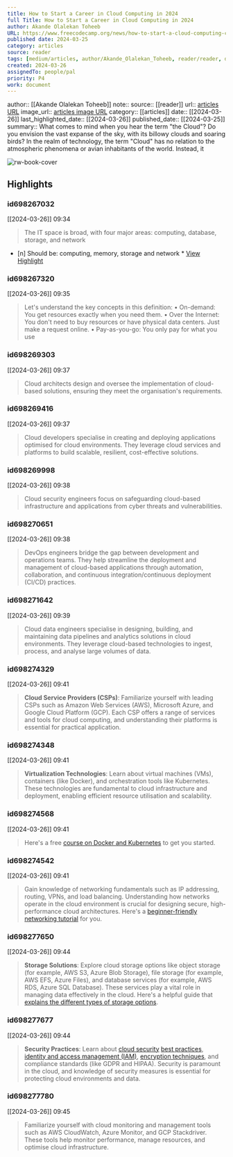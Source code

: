```yaml
---
title: How to Start a Career in Cloud Computing in 2024
full Title: How to Start a Career in Cloud Computing in 2024
author: Akande Olalekan Toheeb
URL: https://www.freecodecamp.org/news/how-to-start-a-cloud-computing-career/
published date: 2024-03-25
category: articles
source: reader
tags: [medium/articles, author/Akande_Olalekan_Toheeb, reader/reader, date/2024-03-26, area/reader]
created: 2024-03-26
assignedTo: people/pal
priority: P4
work: document
---
```

author:: [[Akande Olalekan Toheeb]]
note:: 
source:: [[reader]]
url:: [articles URL](https://www.freecodecamp.org/news/how-to-start-a-cloud-computing-career/)
image_url:: [articles image URL](https://www.freecodecamp.org/news/favicon.png)
category:: [[articles]]
date:: [[2024-03-26]]
last_highlighted_date:: [[2024-03-26]]
published_date:: [[2024-03-25]]
summary:: What comes to mind when you hear the term "the Cloud"? Do you envision the vast expanse of the sky, with its billowy clouds and soaring birds? In the realm of technology, the term "Cloud" has no relation to the atmospheric phenomena or avian inhabitants of the world. Instead, it


![rw-book-cover](https://www.freecodecamp.org/news/favicon.png)

## Highlights
### id698267032
[[2024-03-26]] 09:34
> The IT space is broad, with four major areas: computing, database, storage, and network

- [n] Should be: computing, memory, storage and network  * [View Highlight](https://read.readwise.io/read/01hsxjxbpnvvd3se5esdem919y)


### id698267320
[[2024-03-26]] 09:35
> Let's understand the key concepts in this definition:
> • On-demand: You get resources exactly when you need them.
> • Over the Internet: You don't need to buy resources or have physical data centers. Just make a request online.
> • Pay-as-you-go: You only pay for what you use


### id698269303
[[2024-03-26]] 09:37
> Cloud architects design and oversee the implementation of cloud-based solutions, ensuring they meet the organisation's requirements.


### id698269416
[[2024-03-26]] 09:37
> Cloud developers specialise in creating and deploying applications optimised for cloud environments. They leverage cloud services and platforms to build scalable, resilient, cost-effective solutions.


### id698269998
[[2024-03-26]] 09:38
> Cloud security engineers focus on safeguarding cloud-based infrastructure and applications from cyber threats and vulnerabilities.


### id698270651
[[2024-03-26]] 09:38
> DevOps engineers bridge the gap between development and operations teams. They help streamline the deployment and management of cloud-based applications through automation, collaboration, and continuous integration/continuous deployment (CI/CD) practices.


### id698271642
[[2024-03-26]] 09:39
> Cloud data engineers specialise in designing, building, and maintaining data pipelines and analytics solutions in cloud environments. They leverage cloud-based technologies to ingest, process, and analyse large volumes of data.


### id698274329
[[2024-03-26]] 09:41
> **Cloud Service Providers (CSPs)**: Familiarize yourself with leading CSPs such as Amazon Web Services (AWS), Microsoft Azure, and Google Cloud Platform (GCP). Each CSP offers a range of services and tools for cloud computing, and understanding their platforms is essential for practical application.


### id698274348
[[2024-03-26]] 09:41
> **Virtualization Technologies**: Learn about virtual machines (VMs), containers (like Docker), and orchestration tools like Kubernetes. These technologies are fundamental to cloud infrastructure and deployment, enabling efficient resource utilisation and scalability.


### id698274568
[[2024-03-26]] 09:41
> Here's a free [course on Docker and Kubernetes](https://www.freecodecamp.org/news/learn-docker-and-kubernetes-hands-on-course/) to get you started.


### id698274542
[[2024-03-26]] 09:41
> Gain knowledge of networking fundamentals such as IP addressing, routing, VPNs, and load balancing. Understanding how networks operate in the cloud environment is crucial for designing secure, high-performance cloud architectures. Here's a [beginner-friendly networking tutorial](https://www.freecodecamp.org/news/computer-networking-how-applications-talk-over-the-internet/) for you.


### id698277650
[[2024-03-26]] 09:44
> **Storage Solutions**: Explore cloud storage options like object storage (for example, AWS S3, Azure Blob Storage), file storage (for example, AWS EFS, Azure Files), and database services (for example, AWS RDS, Azure SQL Database). These services play a vital role in managing data effectively in the cloud. Here's a helpful guide that [explains the different types of storage options](https://www.freecodecamp.org/news/cloud-storage-options/).


### id698277677
[[2024-03-26]] 09:44
> **Security Practices**: Learn about [cloud security](https://www.freecodecamp.org/news/how-to-secure-your-workloads-on-aws/) [best practices](https://www.freecodecamp.org/news/terraform-security-best-practices/), [identity and access management (IAM)](https://www.freecodecamp.org/news/aws-iam-explained/), [encryption techniques](https://www.freecodecamp.org/news/encryption-explained-in-plain-english/), and compliance standards (like GDPR and HIPAA). Security is paramount in the cloud, and knowledge of security measures is essential for protecting cloud environments and data.


### id698277780
[[2024-03-26]] 09:45
> Familiarize yourself with cloud monitoring and management tools such as AWS CloudWatch, Azure Monitor, and GCP Stackdriver. These tools help monitor performance, manage resources, and optimise cloud infrastructure.


